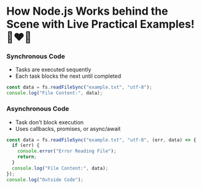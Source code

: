 # How Node.js Works behind the Scene with Live Practical Examples! 🚀❤️‍🔥

### Synchronous Code

- Tasks are executed sequently
- Each task blocks the next until completed

```javascript
const data = fs.readFileSync("example.txt", "utf-8");
console.log("File Content:", data);
```

### Asynchronous Code

- Task don't block execution
- Uses callbacks, promises, or async/await

```javascript
const data = fs.readFileSync("example.txt", "utf-8", (err, data) => {
  if (err) {
    console.error("Error Reading File");
    return;
  }
  console.log("File Content:", data);
});
console.log("Outside Code");
```
